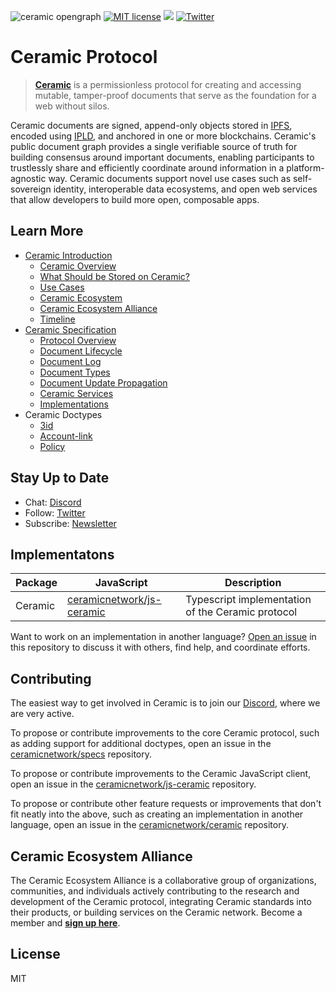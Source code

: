 ![ceramic opengraph](https://uploads-ssl.webflow.com/5e4b58d7f08158ece0209bbd/5e62a54c0e45bd7b2ef53d25_OpenGraphCeramic.png)
[![MIT license](https://img.shields.io/badge/License-MIT-blue.svg)](https://lbesson.mit-license.org/)
[![](https://img.shields.io/badge/Chat%20on-Discord-orange.svg?style=flat)](https://discord.gg/6VRZpGP)
[![Twitter](https://img.shields.io/twitter/follow/ceramicnetwork?label=Follow&style=social)](https://twitter.com/ceramicnetwork) 


# Ceramic Protocol
> [**Ceramic**](http://ceramic.network) is a permissionless protocol for creating and accessing mutable, tamper-proof documents that serve as the foundation for a web without silos. 

Ceramic documents are signed, append-only objects stored in [IPFS](https://github.com/ipfs/ipfs), encoded using [IPLD](https://github.com/ipld/ipld), and anchored in one or more blockchains. Ceramic's public document graph provides a single verifiable source of truth for building consensus around important documents, enabling participants to trustlessly share and efficiently coordinate around information in a platform-agnostic way. Ceramic documents support novel use cases such as self-sovereign identity, interoperable data ecosystems, and open web services that allow developers to build more open, composable apps.


## Learn More
- [Ceramic Introduction](https://github.com/ceramicnetwork/ceramic/blob/master/OVERVIEW.md)
  - [Ceramic Overview](https://github.com/ceramicnetwork/ceramic/blob/master/OVERVIEW.md#ceramic-overview)
  - [What Should be Stored on Ceramic?](https://github.com/ceramicnetwork/ceramic/blob/master/OVERVIEW.md#what-should-be-stored-on-ceramic)
  - [Use Cases](https://github.com/ceramicnetwork/ceramic/blob/master/OVERVIEW.md#use-cases)
  - [Ceramic Ecosystem](https://github.com/ceramicnetwork/ceramic/blob/master/OVERVIEW.md#ceramic-ecosystem)
  - [Ceramic Ecosystem Alliance](https://github.com/ceramicnetwork/ceramic/blob/master/OVERVIEW.md#ceramic-ecosystem-alliance)
  - [Timeline](https://github.com/ceramicnetwork/ceramic/blob/master/OVERVIEW.md#timeline)
- [Ceramic Specification](https://github.com/ceramicnetwork/specs)
  - [Protocol Overview](https://github.com/ceramicnetwork/specs#protocol-overview)
  - [Document Lifecycle](https://github.com/ceramicnetwork/specs#document-lifecycle)
  - [Document Log](https://github.com/ceramicnetwork/specs#document-log)
  - [Document Types](https://github.com/ceramicnetwork/specs#document-types)
  - [Document Update Propagation](https://github.com/ceramicnetwork/specs#document-update-propagation)
  - [Ceramic Services](https://github.com/ceramicnetwork/specs#ceramic-services)
  - [Implementations](https://github.com/ceramicnetwork/specs#implementations)
- Ceramic Doctypes
  - [3id](https://github.com/ceramicnetwork/specs/blob/master/doctypes/3id.md)
  - [Account-link](https://github.com/ceramicnetwork/specs/blob/master/doctypes/account-link.md)
  - [Policy](https://github.com/ceramicnetwork/specs/blob/master/doctypes/policy.md)


## Stay Up to Date
- Chat: [Discord](https://discord.gg/6VRZpGP)
- Follow: [Twitter](http://twitter.com/ceramicnetwork)
- Subscribe: [Newsletter](http://ceramic.network)


## Implementatons
| Package | JavaScript | Description |
| ------- | ---------- | ----------- |
| Ceramic | [ceramicnetwork/js-ceramic](https://github.com/ceramicnetwork/js-ceramic) | Typescript implementation of the Ceramic protocol |

Want to work on an implementation in another language? [Open an issue](https://github.com/ceramicnetwork/ceramic/issues) in this repository to discuss it with others, find help, and coordinate efforts.


## Contributing
The easiest way to get involved in Ceramic is to join our [Discord](https://discord.gg/6VRZpGP), where we are very active.

To propose or contribute improvements to the core Ceramic protocol, such as adding support for additional doctypes, open an issue in the [ceramicnetwork/specs](http://github.com/ceramicnetwork/specs/issues) repository.

To propose or contribute improvements to the Ceramic JavaScript client, open an issue in the [ceramicnetwork/js-ceramic](http://github.com/ceramicnetwork/js-ceramic/issues) repository.

To propose or contribute other feature requests or improvements that don't fit neatly into the above, such as creating an implementation in another language, open an issue in the [ceramicnetwork/ceramic](http://github.com/ceramicnetwork/ceramic/issues) repository.


## Ceramic Ecosystem Alliance
The Ceramic Ecosystem Alliance is a collaborative group of organizations, communities, and individuals actively contributing to the research and development of the Ceramic protocol, integrating Ceramic standards into their products, or building services on the Ceramic network. Become a member and [**sign up here**](https://danny765911.typeform.com/to/AAFtVN).


## License
MIT
